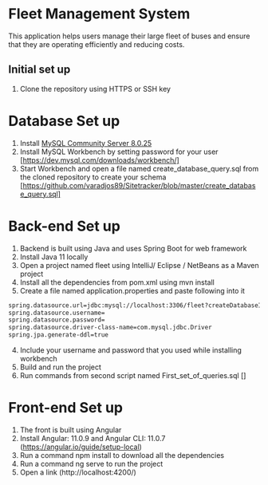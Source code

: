 # Fleet Management System
This application helps users manage their large fleet of buses and ensure that they are operating efficiently and reducing costs.

## Initial set up
1) Clone the repository using HTTPS or SSH key

# Database Set up
1) Install [MySQL Community Server 8.0.25](https://dev.mysql.com/downloads/mysql/)
2) Install MySQL Workbench by setting password for your user [https://dev.mysql.com/downloads/workbench/]
3) Start Workbench and open a file named create_database_query.sql from the cloned repository to create your schema [https://github.com/varadjos89/Sitetracker/blob/master/create_database_query.sql]

# Back-end Set up
1) Backend is built using Java and uses Spring Boot for web framework
2) Install Java 11 locally 
2) Open a project named fleet using IntelliJ/ Eclipse / NetBeans as a Maven project
3) Install all the dependencies from pom.xml using mvn install
4) Create a file named application.properties and paste following into it

```bash
spring.datasource.url=jdbc:mysql://localhost:3306/fleet?createDatabaseIfNotExist=true
spring.datasource.username=
spring.datasource.password=
spring.datasource.driver-class-name=com.mysql.jdbc.Driver
spring.jpa.generate-ddl=true
```

4) Include your username and password that you used while installing workbench
5) Build and run the project
6) Run commands from second script named First_set_of_queries.sql []

# Front-end Set up
1) The front is built using Angular
2) Install Angular: 11.0.9 and Angular CLI: 11.0.7 (https://angular.io/guide/setup-local)
3) Run a command npm install to download all the dependencies
4) Run a command ng serve to run the project
5) Open a link (http://localhost:4200/)







